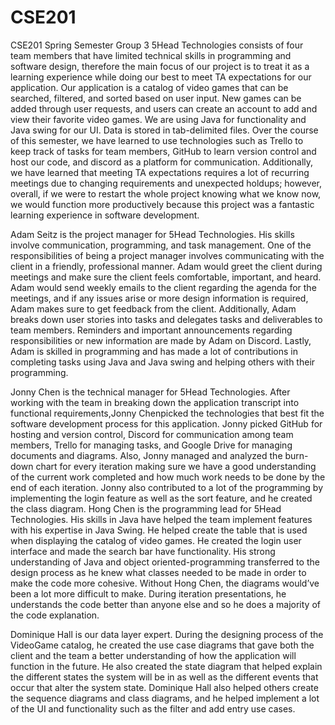 # CSE201
CSE201 Spring Semester Group 3
5Head Technologies consists of four team members that have limited technical skills in programming and software design, therefore the main focus of our project is to treat it as a learning experience while doing our best to meet TA expectations for our application. Our application is a catalog of video games that can be searched, filtered, and sorted based on user input. New games can be added through user requests, and users can create an account to add and view their favorite video games. We are using Java for functionality and Java swing for our UI. Data is stored in tab-delimited files. Over the course of this semester, we have learned to use technologies such as Trello to keep track of tasks for team members, GitHub to learn version control and host our code, and discord as a platform for communication. Additionally, we have learned that meeting TA expectations requires a lot of recurring meetings due to changing requirements and unexpected holdups; however, overall, if we were to restart the whole project knowing what we know now, we would function more productively because this project was a fantastic learning experience in software development.

Adam Seitz is the project manager for 5Head Technologies. His skills involve communication, programming, and task management. One of the responsibilities of being a project manager involves communicating with the client in a friendly, professional manner. Adam would greet the client during meetings and make sure the client feels comfortable, important, and heard. Adam would send weekly emails to the client regarding the agenda for the meetings, and if any issues arise or more design information is required, Adam makes sure to get feedback from the client. Additionally, Adam breaks down user stories into tasks and delegates tasks and deliverables to team members. Reminders and important announcements regarding responsibilities or new information are made by Adam on Discord. Lastly, Adam is skilled in programming and has made a lot of contributions in completing tasks using Java and Java swing and helping others with their programming.

Jonny Chen is the technical manager for 5Head Technologies. After working with the team in breaking down the application transcript into functional requirements,Jonny Chenpicked the technologies that best fit the software development process for this application. Jonny picked GitHub for hosting and version control, Discord for communication among team members, Trello for managing tasks, and Google Drive for managing documents and diagrams. Also, Jonny managed and analyzed the burn-down chart for every iteration making sure we have a good understanding of the current work completed and how much work needs to be done by the end of each iteration. Jonny also contributed to a lot of the programming by implementing the login feature as well as the sort feature, and he created the class diagram.
Hong Chen is the programming lead for 5Head Technologies. His skills in Java have helped the team implement features with his expertise in Java Swing. He helped create the table that is used when displaying the catalog of video games. He created the login user interface and made the search bar have functionality. His strong understanding of Java and object oriented-programming transferred to the design process as he knew what classes needed to be made in order to make the code more cohesive. Without Hong Chen, the diagrams would’ve been a lot more difficult to make. During iteration presentations, he understands the code better than anyone else and so he does a majority of the code explanation.

Dominique Hall is our data layer expert. During the designing process of the VideoGame catalog, he created the use case diagrams that gave both the client and the team a better understanding of how the application will function in the future. He also created the state diagram that helped explain the different states the system will be in as well as the different events that occur that alter the system state. Dominique Hall also helped others create the sequence diagrams and class diagrams, and he helped implement a lot of the UI and functionality such as the filter and add entry use cases.
